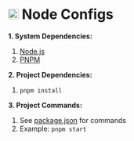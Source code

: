 # ![node][node_img] Node Configs

**1. System Dependencies:**

1. [Node.js](https://nodejs.org/en/)
1. [PNPM](https://pnpm.io/)

**2. Project Dependencies:**

1. `pnpm install`

**3. Project Commands:**

1. See [package.json][package] for commands
1. Example: `pnpm start`

[package]: ./bootstrap//package/package.json

[node_img]: https://nodejs.org/static/images/favicons/favicon-32x32.png

<style>
  img[alt=node] { width: 21px; }
</style>
